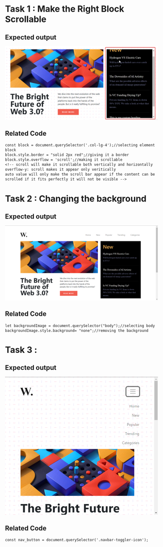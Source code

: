 # Task 1 : Make the Right Block Scrollable


## Expected output

![Expected Output](./ass8.1-after.png)

## Related Code

```
const block = document.querySelector('.col-lg-4');//selecting element block
block.style.border = "solid 2px red";//giving it a border
block.style.overflow = 'scroll';//making it scrollable
<!-- scroll will make it scrollable both vertically and horizontally 
overflow-y: scroll makes it appear only veritically
auto value will only make the scroll bar appear if the content can be scrolled if it fits perfectly it will not be visible -->
```

# Task 2 : Changing the background


## Expected output

![Expected Output](./ass8.2-after.png)

## Related Code

```
let backgroundImage = document.querySelector("body");//selecting body
backgroundImage.style.background= "none";//removing the background
```

# Task 3 : 


## Expected output

![Expected Output](./ass8.3-after.png)

## Related Code

```
const nav_button = document.querySelector('.navbar-toggler-icon');

```

